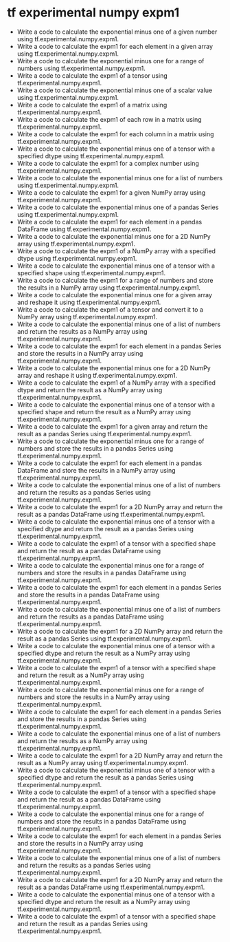# tf experimental numpy expm1

- Write a code to calculate the exponential minus one of a given number using tf.experimental.numpy.expm1.
- Write a code to calculate the expm1 for each element in a given array using tf.experimental.numpy.expm1.
- Write a code to calculate the exponential minus one for a range of numbers using tf.experimental.numpy.expm1.
- Write a code to calculate the expm1 of a tensor using tf.experimental.numpy.expm1.
- Write a code to calculate the exponential minus one of a scalar value using tf.experimental.numpy.expm1.
- Write a code to calculate the expm1 of a matrix using tf.experimental.numpy.expm1.
- Write a code to calculate the expm1 of each row in a matrix using tf.experimental.numpy.expm1.
- Write a code to calculate the expm1 for each column in a matrix using tf.experimental.numpy.expm1.
- Write a code to calculate the exponential minus one of a tensor with a specified dtype using tf.experimental.numpy.expm1.
- Write a code to calculate the expm1 for a complex number using tf.experimental.numpy.expm1.
- Write a code to calculate the exponential minus one for a list of numbers using tf.experimental.numpy.expm1.
- Write a code to calculate the expm1 for a given NumPy array using tf.experimental.numpy.expm1.
- Write a code to calculate the exponential minus one of a pandas Series using tf.experimental.numpy.expm1.
- Write a code to calculate the expm1 for each element in a pandas DataFrame using tf.experimental.numpy.expm1.
- Write a code to calculate the exponential minus one for a 2D NumPy array using tf.experimental.numpy.expm1.
- Write a code to calculate the expm1 of a NumPy array with a specified dtype using tf.experimental.numpy.expm1.
- Write a code to calculate the exponential minus one of a tensor with a specified shape using tf.experimental.numpy.expm1.
- Write a code to calculate the expm1 for a range of numbers and store the results in a NumPy array using tf.experimental.numpy.expm1.
- Write a code to calculate the exponential minus one for a given array and reshape it using tf.experimental.numpy.expm1.
- Write a code to calculate the expm1 of a tensor and convert it to a NumPy array using tf.experimental.numpy.expm1.
- Write a code to calculate the exponential minus one of a list of numbers and return the results as a NumPy array using tf.experimental.numpy.expm1.
- Write a code to calculate the expm1 for each element in a pandas Series and store the results in a NumPy array using tf.experimental.numpy.expm1.
- Write a code to calculate the exponential minus one for a 2D NumPy array and reshape it using tf.experimental.numpy.expm1.
- Write a code to calculate the expm1 of a NumPy array with a specified dtype and return the result as a NumPy array using tf.experimental.numpy.expm1.
- Write a code to calculate the exponential minus one of a tensor with a specified shape and return the result as a NumPy array using tf.experimental.numpy.expm1.
- Write a code to calculate the expm1 for a given array and return the result as a pandas Series using tf.experimental.numpy.expm1.
- Write a code to calculate the exponential minus one for a range of numbers and store the results in a pandas Series using tf.experimental.numpy.expm1.
- Write a code to calculate the expm1 for each element in a pandas DataFrame and store the results in a NumPy array using tf.experimental.numpy.expm1.
- Write a code to calculate the exponential minus one of a list of numbers and return the results as a pandas Series using tf.experimental.numpy.expm1.
- Write a code to calculate the expm1 for a 2D NumPy array and return the result as a pandas DataFrame using tf.experimental.numpy.expm1.
- Write a code to calculate the exponential minus one of a tensor with a specified dtype and return the result as a pandas Series using tf.experimental.numpy.expm1.
- Write a code to calculate the expm1 of a tensor with a specified shape and return the result as a pandas DataFrame using tf.experimental.numpy.expm1.
- Write a code to calculate the exponential minus one for a range of numbers and store the results in a pandas DataFrame using tf.experimental.numpy.expm1.
- Write a code to calculate the expm1 for each element in a pandas Series and store the results in a pandas DataFrame using tf.experimental.numpy.expm1.
- Write a code to calculate the exponential minus one of a list of numbers and return the results as a pandas DataFrame using tf.experimental.numpy.expm1.
- Write a code to calculate the expm1 for a 2D NumPy array and return the result as a pandas Series using tf.experimental.numpy.expm1.
- Write a code to calculate the exponential minus one of a tensor with a specified dtype and return the result as a NumPy array using tf.experimental.numpy.expm1.
- Write a code to calculate the expm1 of a tensor with a specified shape and return the result as a NumPy array using tf.experimental.numpy.expm1.
- Write a code to calculate the exponential minus one for a range of numbers and store the results in a NumPy array using tf.experimental.numpy.expm1.
- Write a code to calculate the expm1 for each element in a pandas Series and store the results in a pandas Series using tf.experimental.numpy.expm1.
- Write a code to calculate the exponential minus one of a list of numbers and return the results as a NumPy array using tf.experimental.numpy.expm1.
- Write a code to calculate the expm1 for a 2D NumPy array and return the result as a NumPy array using tf.experimental.numpy.expm1.
- Write a code to calculate the exponential minus one of a tensor with a specified dtype and return the result as a pandas Series using tf.experimental.numpy.expm1.
- Write a code to calculate the expm1 of a tensor with a specified shape and return the result as a pandas DataFrame using tf.experimental.numpy.expm1.
- Write a code to calculate the exponential minus one for a range of numbers and store the results in a pandas DataFrame using tf.experimental.numpy.expm1.
- Write a code to calculate the expm1 for each element in a pandas Series and store the results in a NumPy array using tf.experimental.numpy.expm1.
- Write a code to calculate the exponential minus one of a list of numbers and return the results as a pandas Series using tf.experimental.numpy.expm1.
- Write a code to calculate the expm1 for a 2D NumPy array and return the result as a pandas DataFrame using tf.experimental.numpy.expm1.
- Write a code to calculate the exponential minus one of a tensor with a specified dtype and return the result as a NumPy array using tf.experimental.numpy.expm1.
- Write a code to calculate the expm1 of a tensor with a specified shape and return the result as a pandas Series using tf.experimental.numpy.expm1.
